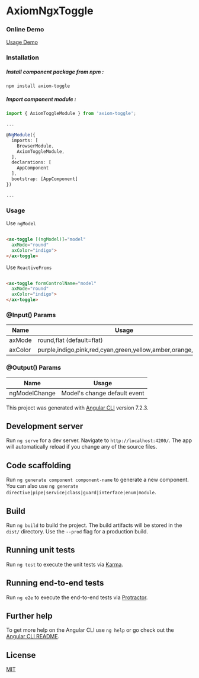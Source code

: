 # AxiomNgxToggle

### Online Demo

[Usage Demo](http://app.musaei.me/angular/toggle/)

### Installation

##### Install component package from npm :

`npm install axiom-toggle`

##### Import component module :

```typescript
import { AxiomToggleModule } from 'axiom-toggle';

...

@NgModule({
  imports: [
    BrowserModule,
    AxiomToggleModule,
  ], 
  declarations: [
    AppComponent
  ],
  bootstrap: [AppComponent]
})

...

```

### Usage

Use `ngModel`

```html

<ax-toggle [(ngModel)]="model" 
  axMode="round"
  axColor="indigo">
</ax-toggle>

```

Use `ReactiveFroms`

```html

<ax-toggle formControlName="model" 
  axMode="round"
  axColor="indigo">
</ax-toggle>

```

### @Input() Params

| Name | Usage |
| ------ | ------ |
| axMode | round,flat (default=flat) |
| axColor | purple,indigo,pink,red,cyan,green,yellow,amber,orange,brown |

### @Output() Params

| Name | Usage |
| ------ | ------ |
| ngModelChange | Model's change default event |


This project was generated with [Angular CLI](https://github.com/angular/angular-cli) version 7.2.3.

## Development server

Run `ng serve` for a dev server. Navigate to `http://localhost:4200/`. The app will automatically reload if you change any of the source files.

## Code scaffolding

Run `ng generate component component-name` to generate a new component. You can also use `ng generate directive|pipe|service|class|guard|interface|enum|module`.

## Build

Run `ng build` to build the project. The build artifacts will be stored in the `dist/` directory. Use the `--prod` flag for a production build.

## Running unit tests

Run `ng test` to execute the unit tests via [Karma](https://karma-runner.github.io).

## Running end-to-end tests

Run `ng e2e` to execute the end-to-end tests via [Protractor](http://www.protractortest.org/).

## Further help

To get more help on the Angular CLI use `ng help` or go check out the [Angular CLI README](https://github.com/angular/angular-cli/blob/master/README.md).

## License

[MIT](http://opensource.org/licenses/MIT)
